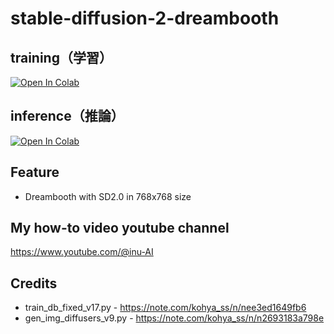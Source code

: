 # stable-diffusion-2-dreambooth

## training（学習）
[![Open In Colab](https://colab.research.google.com/assets/colab-badge.svg)](https://colab.research.google.com/github/thx-pw/stable-diffusion-2-dreambooth/blob/main/stable_diffusion_2_dreambooth_Kohya_S.ipynb)

## inference（推論）
[![Open In Colab](https://colab.research.google.com/assets/colab-badge.svg)](https://colab.research.google.com/github/thx-pw/stable-diffusion-webui-colab/blob/main/colabs/stablediffusion_webui.ipynb)

## Feature
- Dreambooth with SD2.0 in 768x768 size

## My how-to video youtube channel
https://www.youtube.com/@inu-AI

## Credits
- train_db_fixed_v17.py - https://note.com/kohya_ss/n/nee3ed1649fb6
- gen_img_diffusers_v9.py - https://note.com/kohya_ss/n/n2693183a798e